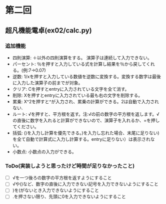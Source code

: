 # 第二回
## 超凡機能電卓(ex02/calc.py)
### 追加機能
- 四則演算: ＋以外の四則演算をする。 演算子は連続して入力できない。
- パーセント: ％を押すと入力している式を計算し結果を％から戻してくれる。(例:7→0.07)
- 逆数: 1/xを押すと入力している数値を逆数に変換する。変換する数字は最後に入力した演算子の前までが対象。
- クリア: Cを押すとentryに入力されている文字を全て消す。
- 削除: Xを押すとentryに入力されている最も右の文字を削除する。
- 累乗: X^2を押すと^が入力され、累乗の計算ができる。2は自動で入力されない.
- ルート: √を押すと、平方根を返す。注:√の前の数字の平方根を返します。√の直後に数字を入れると計算ができないので、演算子を入れるか、=を押してください。
- 括弧: ()を入力し計算を優先できる。)を入力し忘れた場合、末尾に足りない)を全て自動で計算式に入力し計算する。entryに足りない）は表示されない。
- 小数点: 小数点の入力ができる。

### ToDo(実装しようと思ったけど時間が足りなかったこと)
- [ ] √を一つ後ろの数字の平方根を返すようにすること
- [ ] √や()など、数字の直後に入力できない記号を入力できないようにすること
- [ ] )を(がないとき入力できないようにすること
- [ ] .を押さない限り、先頭に0を入力できないようにすること